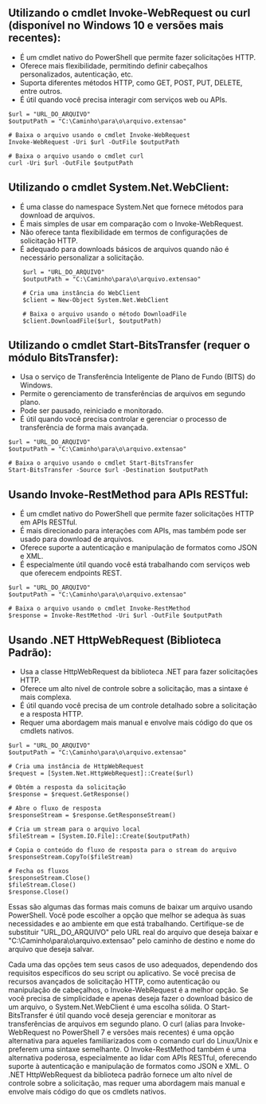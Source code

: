 ## Utilizando o cmdlet Invoke-WebRequest ou curl (disponível no Windows 10 e versões mais recentes):

- É um cmdlet nativo do PowerShell que permite fazer solicitações HTTP.
- Oferece mais flexibilidade, permitindo definir cabeçalhos personalizados, autenticação, etc.
- Suporta diferentes métodos HTTP, como GET, POST, PUT, DELETE, entre outros.
- É útil quando você precisa interagir com serviços web ou APIs.

```
$url = "URL_DO_ARQUIVO"
$outputPath = "C:\Caminho\para\o\arquivo.extensao"

# Baixa o arquivo usando o cmdlet Invoke-WebRequest
Invoke-WebRequest -Uri $url -OutFile $outputPath

# Baixa o arquivo usando o cmdlet curl
curl -Uri $url -OutFile $outputPath
```

## Utilizando o cmdlet System.Net.WebClient:

- É uma classe do namespace System.Net que fornece métodos para download de arquivos.
- É mais simples de usar em comparação com o Invoke-WebRequest.
- Não oferece tanta flexibilidade em termos de configurações de solicitação HTTP.
- É adequado para downloads básicos de arquivos quando não é necessário personalizar a solicitação.

```
    $url = "URL_DO_ARQUIVO"
    $outputPath = "C:\Caminho\para\o\arquivo.extensao"

    # Cria uma instância do WebClient
    $client = New-Object System.Net.WebClient

    # Baixa o arquivo usando o método DownloadFile
    $client.DownloadFile($url, $outputPath)
```

## Utilizando o cmdlet Start-BitsTransfer (requer o módulo BitsTransfer):

- Usa o serviço de Transferência Inteligente de Plano de Fundo (BITS) do Windows.
- Permite o gerenciamento de transferências de arquivos em segundo plano.
- Pode ser pausado, reiniciado e monitorado.
- É útil quando você precisa controlar e gerenciar o processo de transferência de forma mais avançada.

```
$url = "URL_DO_ARQUIVO"
$outputPath = "C:\Caminho\para\o\arquivo.extensao"

# Baixa o arquivo usando o cmdlet Start-BitsTransfer
Start-BitsTransfer -Source $url -Destination $outputPath
```

## Usando Invoke-RestMethod para APIs RESTful:

- É um cmdlet nativo do PowerShell que permite fazer solicitações HTTP em APIs RESTful.
- É mais direcionado para interações com APIs, mas também pode ser usado para download de arquivos.
- Oferece suporte a autenticação e manipulação de formatos como JSON e XML.
- É especialmente útil quando você está trabalhando com serviços web que oferecem endpoints REST.

```
$url = "URL_DO_ARQUIVO"
$outputPath = "C:\Caminho\para\o\arquivo.extensao"

# Baixa o arquivo usando o cmdlet Invoke-RestMethod
$response = Invoke-RestMethod -Uri $url -OutFile $outputPath
```

## Usando .NET HttpWebRequest (Biblioteca Padrão):

- Usa a classe HttpWebRequest da biblioteca .NET para fazer solicitações HTTP.
- Oferece um alto nível de controle sobre a solicitação, mas a sintaxe é mais complexa.
- É útil quando você precisa de um controle detalhado sobre a solicitação e a resposta HTTP.
- Requer uma abordagem mais manual e envolve mais código do que os cmdlets nativos.

```
$url = "URL_DO_ARQUIVO"
$outputPath = "C:\Caminho\para\o\arquivo.extensao"

# Cria uma instância de HttpWebRequest
$request = [System.Net.HttpWebRequest]::Create($url)

# Obtém a resposta da solicitação
$response = $request.GetResponse()

# Abre o fluxo de resposta
$responseStream = $response.GetResponseStream()

# Cria um stream para o arquivo local
$fileStream = [System.IO.File]::Create($outputPath)

# Copia o conteúdo do fluxo de resposta para o stream do arquivo
$responseStream.CopyTo($fileStream)

# Fecha os fluxos
$responseStream.Close()
$fileStream.Close()
$response.Close()
```


Essas são algumas das formas mais comuns de baixar um arquivo usando PowerShell. 
Você pode escolher a opção que melhor se adequa às suas necessidades e ao ambiente em que 
está trabalhando. Certifique-se de substituir "URL_DO_ARQUIVO" pelo URL real do arquivo 
que deseja baixar e "C:\Caminho\para\o\arquivo.extensao" pelo caminho de destino
e nome do arquivo que deseja salvar.

Cada uma das opções tem seus casos de uso adequados, dependendo dos requisitos
específicos do seu script ou aplicativo. Se você precisa de recursos avançados de
solicitação HTTP, como autenticação ou manipulação de cabeçalhos, o Invoke-WebRequest
é a melhor opção. Se você precisa de simplicidade e apenas deseja fazer o download 
básico de um arquivo, o System.Net.WebClient é uma escolha sólida. O Start-BitsTransfer 
é útil quando você deseja gerenciar e monitorar as transferências de arquivos em segundo plano.
O curl (alias para Invoke-WebRequest no PowerShell 7 e versões mais recentes) é uma 
opção alternativa para aqueles familiarizados com o comando curl do Linux/Unix e preferem 
uma sintaxe semelhante. O Invoke-RestMethod também é uma alternativa poderosa, especialmente 
ao lidar com APIs RESTful, oferecendo suporte à autenticação e manipulação de formatos como 
JSON e XML. O .NET HttpWebRequest da biblioteca padrão fornece um alto nível de controle 
sobre a solicitação, mas requer uma abordagem mais manual e envolve mais código do que os 
cmdlets nativos.